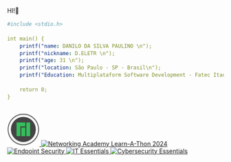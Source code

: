 

HI!👋


```yaml
#include <stdio.h>

int main() {
    printf("name: DANILO DA SILVA PAULINO \n");
    printf("nickname: D.ELETR \n");
    printf("age: 31 \n");
    printf("location: São Paulo - SP - Brasil\n");
    printf("Education: Multiplataform Software Development - Fatec Itaquera \n");

    return 0;
}
```


<div style="display: inline_block"><br>
  <a href="https://manjaro.org/">
 <img width="75px" src="https://github.com/Pedro-Murilo/icons-for-readme/blob/main/.github/manjaro-icon.svg" alt="Manjaro Icon" />
 </a>
    <a href="https://www.credly.com/badges/3ccfb95d-c469-48c8-b18d-351d879e6438/public_url">
  <img width="75px" src="https://images.credly.com/size/110x110/images/e360c3e0-4031-479b-ad7b-5ce878bc29d7/image.png" alt="Networking Academy Learn-A-Thon 2024" />
    </a>
    <a href="https://www.credly.com/badges/56963de0-f822-4aaf-ae42-8d2bec6ac03d/public_url">
  <img width="75px" src="https://images.credly.com/size/340x340/images/0ca5f542-fb5e-4a22-9b7a-c1a1ce4c3db7/EndpointSecurity.png" alt="Endpoint Security" />
    </a>
      <a href="https://www.credly.com/badges/c16a05a8-991d-435f-8e9d-3a98a154ca4/public_url">
  <img width="75px" src="https://images.credly.com/size/340x340/images/04e8034c-81f5-4f7f-ab23-e8b428c31ce9/ITE.png" alt="IT Essentials" />
    </a>
     <a href="https://www.credly.com/badges/2de969f1-61e5-4a66-a762-85410cd77a1f/public_url">
  <img width="75px" src="https://images.credly.com/size/340x340/images/054913b2-e271-49a2-a1a4-9bf1c1f9a404/CyberEssentials.png" alt="Cybersecurity Essentials" />
    </a>
    
</div>





<!---
deletrr/deletrr is a ✨ special ✨ repository because its `README.md` (this file) appears on your GitHub profile.
You can click the Preview link to take a look at your changes.
--->
